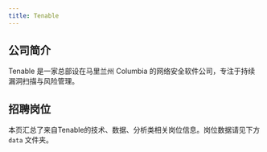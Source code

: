 ```yaml
---
title: Tenable
---
```


## 公司简介
Tenable 是一家总部设在马里兰州 Columbia 的网络安全软件公司，专注于持续漏洞扫描与风险管理。

## 招聘岗位
本页汇总了来自Tenable的技术、数据、分析类相关岗位信息。岗位数据请见下方 `data` 文件夹。
